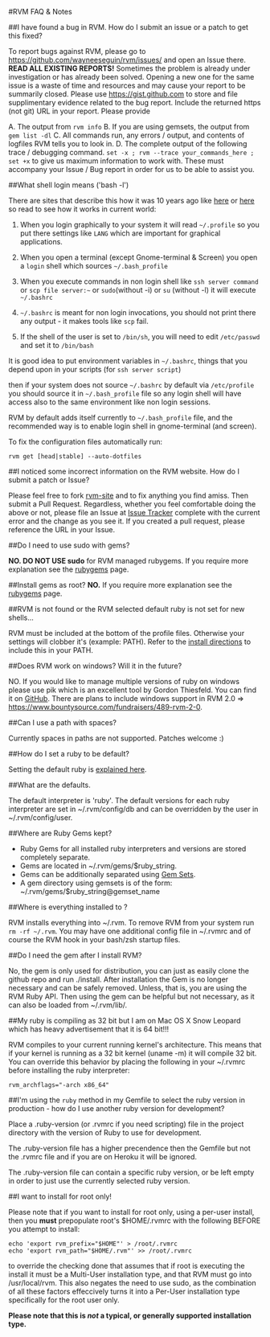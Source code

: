 #RVM FAQ & Notes

##I have found a bug in RVM. How do I submit an issue or a patch to get this fixed?

To report bugs against RVM, please go to https://github.com/wayneeseguin/rvm/issues/ and open an Issue there. **READ ALL EXISTING REPORTS!** Sometimes the problem is already under investigation or has already been solved. Opening a new one for the same issue is a waste of time and resources and may cause your report to be summarily closed. Please use https://gist.github.com to store and file supplimentary evidence related to the bug report. Include the returned https (not git) URL in your report. Please provide

A. The output from `rvm info`
B. If you are using gemsets, the output from `gem list -dl`
C. All commands run, any errors / output, and contents of logfiles RVM tells you to look in.
D. The complete output of the following trace / debugging command. `set -x ; rvm --trace your_commands_here ; set +x` to give us maximum information to work with. These must accompany your Issue / Bug report in order for us to be able to assist you.

##What shell login means ('bash -l')

There are sites that describe this how it was 10 years ago like [here](http://askubuntu.com/questions/40287/etc-profile-not-being-sourced) or [here](http://superuser.com/questions/183870/difference-between-bashrc-and-bash-profile/183980#183980) so read to see how it works in current world:

1. When you login graphically to your system it will read `~/.profile` so you put there settings like `LANG` which are important for graphical applications.
2. When you open a terminal (except Gnome-terminal & Screen) you open a `login` shell which sources `~/.bash_profile`
3. When you execute commands in non login shell like `ssh server command` or `scp file server:~` or `sudo`(without -i) or `su` (without -l) it will execute `~/.bashrc`

4. `~/.bashrc` is meant for non login invocations, you should not print there any output - it makes tools like `scp` fail.
5. If the shell of the user is set to `/bin/sh`, you will need to edit `/etc/passwd` and set it to `/bin/bash`

It is good idea to put environment variables in `~/.bashrc`, things that you depend upon in your scripts (for `ssh server script`)

then if your system does not source  `~/.bashrc` by default via `/etc/profile` you should source it in `~/.bash_profile` file so any login shell will have access also to the same environment like non login sessions.

RVM by default adds itself currently to `~/.bash_profile` file, and the recommended way is to enable login shell in gnome-terminal (and screen).

To fix the configuration files automatically run:

    rvm get [head|stable] --auto-dotfiles

##I noticed some incorrect information on the RVM website. How do I submit a patch or Issue?

Please feel free to fork [rvm-site](https://github.com/rvm/rvm-site/) and to fix anything you find amiss. Then submit a Pull Request. Regardless, whether you feel comfortable doing the above or not, please file an Issue at [Issue Tracker](https://github.com/rvm/rvm-site/issues/) complete with the current error and the change as you see it. If you created a pull request, please  reference the URL in your Issue.

##Do I need to use sudo with gems?

**NO. DO NOT USE sudo** for RVM managed rubygems. If you require more explanation see the [rubygems](/rubies/rubygems/) page.

##Install gems as root?
**NO.** If you require more explanation see the [rubygems](/rubies/rubygems/) page.

##RVM is not found or the RVM selected default ruby is not set for new shells...

RVM must be included at the bottom of the profile files. Otherwise your settings will clobber it's (example: PATH). Refer to the [install directions](/rvm/install/) to include this in your PATH.

##Does RVM work on windows? Will it in the future?

NO. If you would like to manage multiple versions of ruby on windows please use pik which is an
excellent tool by Gordon Thiesfeld. You can find it on [GitHub](http://github.com/vertiginous/pik/).
There are plans to include windows support in RVM 2.0 =>
<https://www.bountysource.com/fundraisers/489-rvm-2-0>.

##Can I use a path with spaces?

Currently spaces in paths are not supported. Patches welcome :)

##How do I set a ruby to be default?

Setting the default ruby is [explained here](/rubies/default/).

##What are the defaults.

The default interpreter is 'ruby'. The default versions for each ruby interpreter are set in ~/.rvm/config/db and can be overridden by the user in ~/.rvm/config/user.

##Where are Ruby Gems kept?

* Ruby Gems for all installed ruby interpreters and versions are stored completely separate.
* Gems are located in ~/.rvm/gems/$ruby_string.
* Gems can be additionally separated using [Gem Sets](/gemsets/).
* A gem directory using gemsets is of the form:  ~/.rvm/gems/$ruby_string@gemset_name

##Where is everything installed to ?

RVM installs everything into ~/.rvm. To remove RVM from your system run ``rm -rf ~/.rvm``. You may have one additional config file in ~/.rvmrc and of course the RVM hook in your bash/zsh startup files.

##Do I need the gem after I install RVM?

No, the gem is only used for distribution, you can just as easily clone the github repo and run ./install. After installation the Gem is no longer necessary and can be safely removed. Unless, that is, you are using the RVM Ruby API. Then using the gem can be helpful but not necessary, as it can also be loaded from ~/.rvm/lib/.

##My ruby is compiling as 32 bit but I am on Mac OS X Snow Leopard which has heavy advertisement that it is 64 bit!!!

RVM compiles to your current running kernel's architecture. This means that if your kernel is running as a 32 bit kernel (uname -m) it will compile 32 bit. You can override this behavior by placing the following in your ~/.rvmrc before installing the ruby interpreter:

    rvm_archflags="-arch x86_64"

##I'm using the `ruby` method in my Gemfile to select the ruby version in production - how do I use another ruby version for development?

Place a .ruby-version (or .rvmrc if you need scripting) file in the project directory with the version of Ruby to use for development.

The .ruby-version file has a higher precendence then the Gemfile but not the .rvmrc file and if you are on Heroku it will be ignored.

The .ruby-version file can contain a specific ruby version, or  be left empty in order to just use the currently selected ruby version.

##I want to install for root only!

Please note that if you want to install for root only, using a per-user install, then you **must** prepopulate root's $HOME/.rvmrc with the following BEFORE you attempt to install:

    echo 'export rvm_prefix="$HOME"' > /root/.rvmrc
    echo 'export rvm_path="$HOME/.rvm"' >> /root/.rvmrc

to override the checking done that assumes that if root is executing the install it must be a Multi-User installation type, and that RVM must go into /usr/local/rvm. This also negates the need to use sudo, as the combination of all these factors effeccively turns it into a Per-User installation type specifically for the root user only.

**Please note that this is *not* a typical, or generally supported installation type.**
